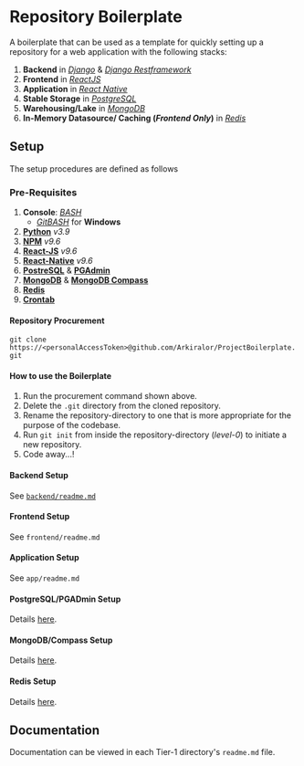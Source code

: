 # Repository Boilerplate

A boilerplate that can be used as a template for quickly setting up a repository for a web application with the following stacks:

1. __Backend__ in [_Django_](https://www.djangoproject.com/) & [_Django Restframework_](https://www.django-rest-framework.org/)
2. __Frontend__ in [_ReactJS_](https://react.dev/)
3. __Application__ in [_React Native_](https://reactnative.dev/)
4. __Stable Storage__ in [_PostgreSQL_](https://www.postgresql.org/)
5. __Warehousing/Lake__ in [_MongoDB_](https://www.mongodb.com/)
6. __In-Memory Datasource/ Caching (_Frontend Only_)__ in [_Redis_](https://redis.io/)

## Setup

The setup procedures are defined as follows

### Pre-Requisites

1. __Console__: _[BASH](https://www.gnu.org/software/bash/)_
    - _[GitBASH](https://git-scm.com/downloads)_ for __Windows__
2. __[Python](https://www.python.org/)__ _v3.9_
3. __[NPM](https://www.npmjs.com/)__ _v9.6_
4. __[React-JS](https://legacy.reactjs.org/)__ _v9.6_
5. __[React-Native](https://reactnative.dev/)__ _v9.6_
6. __[PostreSQL](https://www.postgresql.org/)__ & __[PGAdmin](https://www.pgadmin.org/)__
7. __[MongoDB](https://www.mongodb.com/)__ & __[MongoDB Compass](https://www.mongodb.com/products/compass)__
8. __[Redis](https://redis.io/)__
9. __[Crontab](https://man7.org/linux/man-pages/man5/crontab.5.html)__

#### Repository Procurement

`git clone https://<personalAccessToken>@github.com/Arkiralor/ProjectBoilerplate.git`

#### How to use the Boilerplate

1. Run the procurement command shown above.
2. Delete the `.git` directory from the cloned repository.
3. Rename the repository-directory to one that is more appropriate for the purpose of the codebase.
4. Run `git init` from inside the repository-directory (_level-0_) to initiate a new repository.
5. Code away...!

#### Backend Setup

See [`backend/readme.md`](https://github.com/Arkiralor/ProjectBoilerplate/blob/master/backend/README.md)

#### Frontend Setup

See `frontend/readme.md`

#### Application Setup

See `app/readme.md`

#### PostgreSQL/PGADmin Setup

Details [here](https://www.postgresql.org/docs/current/tutorial-install.html).

#### MongoDB/Compass Setup

Details [here](https://www.mongodb.com/docs/manual/administration/install-community/).

#### Redis Setup

Details [here](https://redis.io/docs/getting-started/installation/).

## Documentation

Documentation can be viewed in each Tier-1 directory's `readme.md` file.
